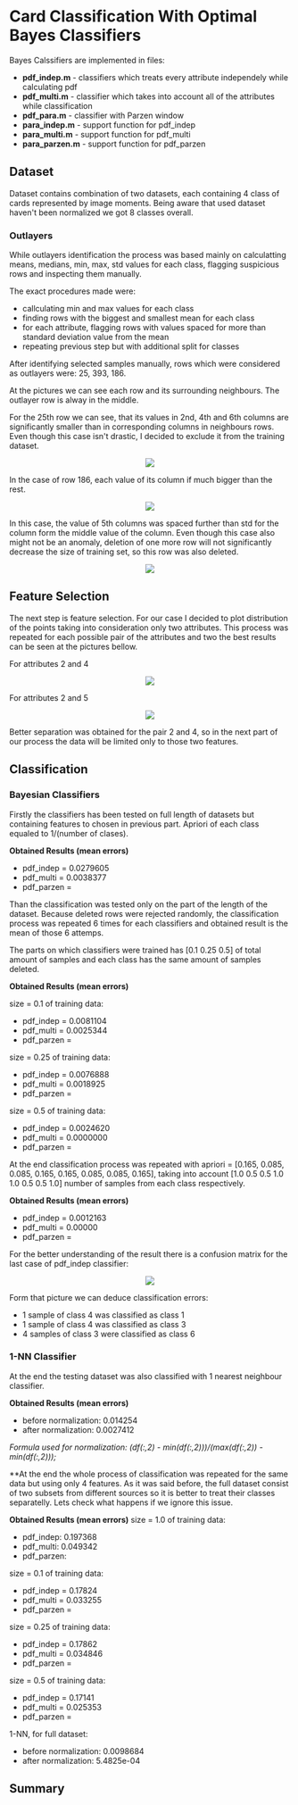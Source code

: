 # Card Classification With Optimal Bayes Classifiers

Bayes Calssifiers are implemented in files:
* **pdf_indep.m** - classifiers which treats every attribute independely while calculating pdf
* **pdf_multi.m** - classifier which takes into account all of the attributes while classification
* **pdf_para.m** - classifier with Parzen window
* **para_indep.m** - support function for pdf_indep
* **para_multi.m** - support function for pdf_multi
* **para_parzen.m** - support function for pdf_parzen

## Dataset 
Dataset contains combination of two datasets, each containing 4 class of cards represented by image moments. Being aware that used dataset haven't been normalized we got 8 classes overall.

### Outlayers
While outlayers identification the process was based mainly on calculatting means, medians, min, max, std values for each
class, flagging suspicious rows and inspecting them manually. 

The exact procedures made were:
* callculating min and max values for each class
* finding rows with the biggest and smallest mean for each class
* for each attribute, flagging rows with values spaced for more than standard deviation value from the mean
* repeating previous step but with additional split for classes

After identifying selected samples manually, rows which were considered as outlayers were: 25, 393, 186.

At the pictures we can see each row and its surrounding neighbours. The outlayer row is alway in the middle.

For the 25th row we can see, that its values in 2nd, 4th and 6th columns are significantly smaller than in corresponding columns in neighbours rows. Even though this case isn't drastic, I decided to exclude it from the training dataset.
<p align="center">
  <img src = "https://imgur.com/UmSqwER.png"/>
</p>

In the case of row 186, each value of its column if much bigger than the rest.
<p align="center">
  <img src = "https://imgur.com/aFYjWq7.png"/>
</p>

In this case, the value of 5th columns was spaced further than std for the column form the middle value of the column. Even though this case also might not be an anomaly, deletion of one more row will not significantly decrease the size of training set, so this row was also deleted.
<p align="center">
  <img src = "https://imgur.com/Gw0mmsq.png"/>
</p>

## Feature Selection
The next step is feature selection. For our case I decided to plot distribution of the points taking into consideration only two attributes. This process was repeated for each possible pair of the attributes and two the best results can be seen at the pictures bellow. 

For attributes 2 and 4
<p align="center">
  <img src = "https://imgur.com/sbRgAmn.png"/>
</p>

For attributes 2 and 5
<p align="center">
  <img src = "https://imgur.com/4rZzyg9.png"/>
</p>

Better separation was obtained for the pair 2 and 4, so in the next part of our process the data will be limited only to those two features. 

## Classification
### Bayesian Classifiers
Firstly the classifiers has been tested on full length of datasets but containing features to chosen in previous part. Apriori of each class equaled to 1/(number of clases).

**Obtained Results (mean errors)**
* pdf_indep = 0.0279605
* pdf_multi = 0.0038377
* pdf_parzen = 

Than the classification was tested only on the part of the length of the dataset. Because deleted rows were rejected randomly, the classification process was repeated 6 times for each classifiers and obtained result is the mean of those 6 attemps.

The parts on which classifiers were trained has [0.1 0.25 0.5] of total amount of samples and each class has the same amount of samples deleted.

**Obtained Results (mean errors)**

size = 0.1 of training data:
* pdf_indep = 0.0081104
* pdf_multi = 0.0025344
* pdf_parzen =

size = 0.25 of training data:
* pdf_indep = 0.0076888
* pdf_multi = 0.0018925
* pdf_parzen =

size = 0.5 of training data:
* pdf_indep = 0.0024620
* pdf_multi = 0.0000000
* pdf_parzen =

At the end classification process was repeated with apriori = [0.165, 0.085, 0.085, 0.165, 0.165, 0.085, 0.085, 0.165], taking into account [1.0 0.5 0.5 1.0 1.0 0.5 0.5 1.0] number of samples from each class respectively.

**Obtained Results (mean errors)**
* pdf_indep = 0.0012163
* pdf_multi = 0.00000
* pdf_parzen = 

For the better understanding of the result there is a confusion matrix for the last case of pdf_indep classifier:
<p align="center">
  <img src = "https://imgur.com/yKJJqat.png"/>
</p>

Form that picture we can deduce classification errors:
* 1 sample of class 4 was classified as class 1
* 1 sample of class 4 was classified as class 3
* 4 samples of class 3 were classified as class 6


### 1-NN Classifier
At the end the testing dataset was also classified with 1 nearest neighbour classifier. 

**Obtained Results (mean errors)**
* before normalization: 0.014254
* after normalization: 0.0027412

*Formula used for normalization: (df(:,2) - min(df(:,2)))/(max(df(:,2)) - min(df(:,2)));*

**At the end the whole process of classification was repeated for the same data but using only 4 features. As it was said before, the full dataset consist of two subsets from different sources so it is better to treat their classes separatelly. Lets check what happens if we ignore this issue.

**Obtained Results (mean errors)**
size = 1.0 of training data:
* pdf_indep: 0.197368
* pdf_multi: 0.049342
* pdf_parzen: 

size = 0.1 of training data:
* pdf_indep = 0.17824
* pdf_multi = 0.033255
* pdf_parzen =

size = 0.25 of training data:
* pdf_indep = 0.17862
* pdf_multi = 0.034846
* pdf_parzen =

size = 0.5 of training data:
* pdf_indep = 0.17141
* pdf_multi = 0.025353
* pdf_parzen =

1-NN, for full dataset:
* before normalization: 0.0098684
* after normalization: 5.4825e-04

## Summary
